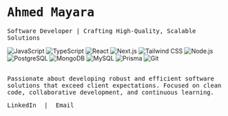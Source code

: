 <div align="left">
  <h1 style="font-family: 'Geist Mono', monospace;">Ahmed Mayara</h1>
  <p style="font-family: 'Geist Mono', monospace;">Software Developer | Crafting High-Quality, Scalable Solutions</p>
</div>

<div align="left">
  <img src="https://img.shields.io/badge/-JavaScript-000?style=flat&logo=javascript" alt="JavaScript">
  <img src="https://img.shields.io/badge/-TypeScript-000?style=flat&logo=typescript" alt="TypeScript">
  <img src="https://img.shields.io/badge/-React-000?style=flat&logo=react" alt="React">
  <img src="https://img.shields.io/badge/-Next.js-000?style=flat&logo=next.js" alt="Next.js">
  <img src="https://img.shields.io/badge/-Tailwind%20CSS-000?style=flat&logo=tailwind%20css" alt="Tailwind CSS">
  <img src="https://img.shields.io/badge/-Node.js-000?style=flat&logo=node.js" alt="Node.js">
  <img src="https://img.shields.io/badge/-PostgreSQL-000?style=flat&logo=postgresql" alt="PostgreSQL">
  <img src="https://img.shields.io/badge/-MongoDB-000?style=flat&logo=mongodb" alt="MongoDB">
  <img src="https://img.shields.io/badge/-MySQL-000?style=flat&logo=mysql" alt="MySQL">
  <img src="https://img.shields.io/badge/-Prisma-000?style=flat&logo=prisma" alt="Prisma">
  <img src="https://img.shields.io/badge/-Git-000?style=flat&logo=git" alt="Git">
</div>

<br>

<p style="font-family: 'Geist Mono', monospace;">
  Passionate about developing robust and efficient software solutions that exceed client expectations. Focused on clean code, collaborative development, and continuous learning.
</p>

<div align="left" style="font-family: 'Geist Mono', monospace;">
  <a href="https://www.linkedin.com/in/ahmed-mayara-1393882a0" style="text-decoration: none; margin-right: 10px;">LinkedIn</a> |
  <a href="mailto:ahmedmayara789@gmail.com" style="text-decoration: none; margin-left: 10px;">Email</a>
</div>
